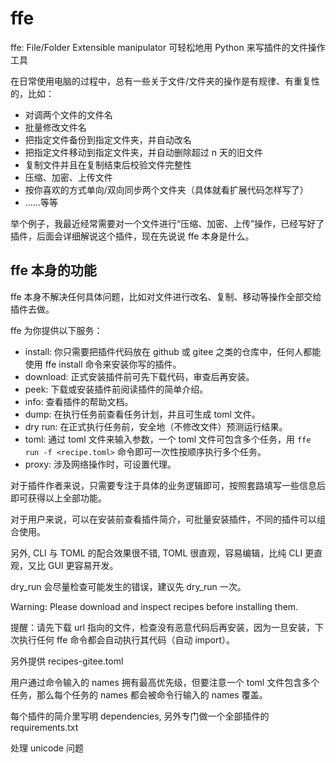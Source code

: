 # ffe

ffe: File/Folder Extensible manipulator
可轻松地用 Python 来写插件的文件操作工具

在日常使用电脑的过程中，总有一些关于文件/文件夹的操作是有规律、有重复性的，比如：

- 对调两个文件的文件名
- 批量修改文件名
- 把指定文件备份到指定文件夹，并自动改名
- 把指定文件移动到指定文件夹，并自动删除超过 n 天的旧文件
- 复制文件并且在复制结束后校验文件完整性
- 压缩、加密、上传文件
- 按你喜欢的方式单向/双向同步两个文件夹（具体就看扩展代码怎样写了）
- ……等等

举个例子，我最近经常需要对一个文件进行“压缩、加密、上传”操作，已经写好了插件，后面会详细解说这个插件，现在先说说 ffe 本身是什么。


## ffe 本身的功能

ffe 本身不解决任何具体问题，比如对文件进行改名、复制、移动等操作全部交给插件去做。

ffe 为你提供以下服务：

- install: 你只需要把插件代码放在 github 或 gitee 之类的仓库中，任何人都能使用 ffe install 命令来安装你写的插件。
- download: 正式安装插件前可先下载代码，审查后再安装。
- peek: 下载或安装插件前阅读插件的简单介绍。
- info: 查看插件的帮助文档。
- dump: 在执行任务前查看任务计划，并且可生成 toml 文件。
- dry run: 在正式执行任务前，安全地（不修改文件）预测运行结果。
- toml: 通过 toml 文件来输入参数，一个 toml 文件可包含多个任务，用 `ffe run -f <recipe.toml>` 命令即可一次性按顺序执行多个任务。
- proxy: 涉及网络操作时，可设置代理。

对于插件作者来说，只需要专注于具体的业务逻辑即可，按照套路填写一些信息后即可获得以上全部功能。

对于用户来说，可以在安装前查看插件简介，可批量安装插件，不同的插件可以组合使用。

另外, CLI 与 TOML 的配合效果很不错, TOML 很直观，容易编辑，比纯 CLI 更直观，又比 GUI 更容易开发。

dry_run 会尽量检查可能发生的错误，建议先 dry_run 一次。

Warning: Please download and inspect recipes before installing them.

提醒：请先下载 url 指向的文件，检查没有恶意代码后再安装，因为一旦安装，下次执行任何 ffe 命令都会自动执行其代码（自动 import）。

另外提供 recipes-gitee.toml

用户通过命令输入的 names 拥有最高优先级，但要注意一个 toml 文件包含多个任务，那么每个任务的 names 都会被命令行输入的 names 覆盖。

每个插件的简介里写明 dependencies, 另外专门做一个全部插件的 requirements.txt

处理 unicode 问题
